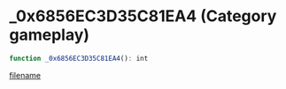 # _0x6856EC3D35C81EA4 (Category gameplay)

```js
function _0x6856EC3D35C81EA4(): int
```

[filename](_0x6856EC3D35C81EA4_m.md ':include')
